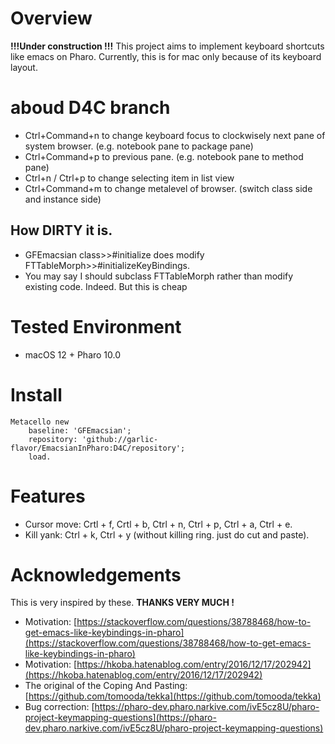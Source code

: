 # Overview

**!!!Under construction !!!**
This project aims to implement keyboard shortcuts like emacs on Pharo.
Currently, this is for mac only because of its keyboard layout.

# aboud D4C branch
- Ctrl+Command+n to change keyboard focus to clockwisely next pane of system browser. (e.g. notebook pane to package pane)
- Ctrl+Command+p to previous pane. (e.g. notebook pane to method pane)
- Ctrl+n / Ctrl+p to change selecting item in list view
- Ctrl+Command+m to change metalevel of browser. (switch class side and instance side)

## How DIRTY it is.
- GFEmacsian class>>#initialize does modify FTTableMorph>>#initializeKeyBindings.
- You may say I should subclass FTTableMorph rather than modify existing code. Indeed. But this is cheap

# Tested Environment
- macOS 12 + Pharo 10.0

# Install
```
Metacello new
	baseline: 'GFEmacsian';
	repository: 'github://garlic-flavor/EmacsianInPharo:D4C/repository';
	load.
```

# Features
- Cursor move: Crtl + f, Crtl + b, Ctrl + n, Ctrl + p, Ctrl + a, Ctrl + e.
- Kill yank: Ctrl + k, Ctrl + y (without killing ring. just do cut and paste).

# Acknowledgements
This is very inspired by these. **THANKS VERY MUCH !**
- Motivation: [https://stackoverflow.com/questions/38788468/how-to-get-emacs-like-keybindings-in-pharo](https://stackoverflow.com/questions/38788468/how-to-get-emacs-like-keybindings-in-pharo)
- Motivation: [https://hkoba.hatenablog.com/entry/2016/12/17/202942](https://hkoba.hatenablog.com/entry/2016/12/17/202942)
- The original of the Coping And Pasting: [https://github.com/tomooda/tekka](https://github.com/tomooda/tekka)
- Bug correction: [https://pharo-dev.pharo.narkive.com/ivE5cz8U/pharo-project-keymapping-questions](https://pharo-dev.pharo.narkive.com/ivE5cz8U/pharo-project-keymapping-questions)


